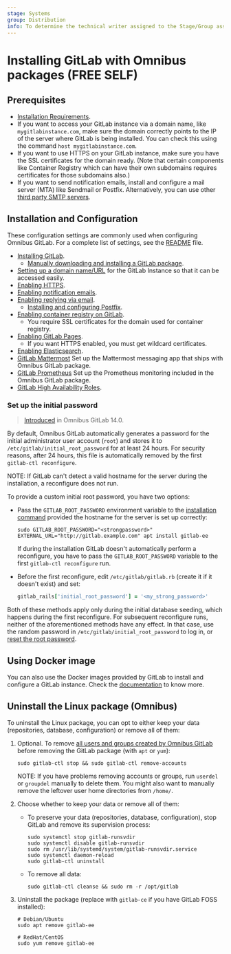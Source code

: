 ```yaml
---
stage: Systems
group: Distribution
info: To determine the technical writer assigned to the Stage/Group associated with this page, see https://about.gitlab.com/handbook/product/ux/technical-writing/#assignments
---
```


# Installing GitLab with Omnibus packages **(FREE SELF)**

## Prerequisites

- [Installation Requirements](https://docs.gitlab.com/ee/install/requirements.html).
- If you want to access your GitLab instance via a domain name, like `mygitlabinstance.com`,
  make sure the domain correctly points to the IP of the server where GitLab is being
  installed. You can check this using the command `host mygitlabinstance.com`.
- If you want to use HTTPS on your GitLab instance, make sure you have the SSL
  certificates for the domain ready. (Note that certain components like
  Container Registry which can have their own subdomains requires certificates for
  those subdomains also.)
- If you want to send notification emails, install and configure a mail server (MTA)
  like Sendmail or Postfix. Alternatively, you can use other [third party SMTP servers](../settings/smtp.md).

## Installation and Configuration

These configuration settings are commonly used when configuring Omnibus GitLab.
For a complete list of settings, see the [README](../index.md#configuring) file.

- [Installing GitLab](https://about.gitlab.com/install/).
  - [Manually downloading and installing a GitLab package](https://docs.gitlab.com/ee/update/package/#upgrade-using-a-manually-downloaded-package).
- [Setting up a domain name/URL](../settings/configuration.md#configure-the-external-url-for-gitlab)
  for the GitLab Instance so that it can be accessed easily.
- [Enabling HTTPS](../settings/nginx.md#enable-https).
- [Enabling notification emails](../settings/smtp.md#smtp-settings).
- [Enabling replying via email](https://docs.gitlab.com/ee/administration/reply_by_email.html#set-it-up).
  - [Installing and configuring Postfix](https://docs.gitlab.com/ee/administration/reply_by_email_postfix_setup.html).
- [Enabling container registry on GitLab](https://docs.gitlab.com/ee/administration/packages/container_registry.html#container-registry-domain-configuration).
  - You require SSL certificates for the domain used for container registry.
- [Enabling GitLab Pages](https://docs.gitlab.com/ee/administration/pages/).
  - If you want HTTPS enabled, you must get wildcard certificates.
- [Enabling Elasticsearch](https://docs.gitlab.com/ee/integration/advanced_search/elasticsearch.html).
- [GitLab Mattermost](https://docs.gitlab.com/ee/integration/mattermost/) Set up the Mattermost messaging app that ships with Omnibus GitLab package.
- [GitLab Prometheus](https://docs.gitlab.com/ee/administration/monitoring/prometheus/index.html)
  Set up the Prometheus monitoring included in the Omnibus GitLab package.
- [GitLab High Availability Roles](../roles/index.md).

### Set up the initial password

> [Introduced](https://gitlab.com/gitlab-org/omnibus-gitlab/-/merge_requests/5331) in Omnibus GitLab 14.0.

By default, Omnibus GitLab automatically generates a password for the
initial administrator user account (`root`) and stores it to
`/etc/gitlab/initial_root_password` for at least 24 hours. For security reasons,
after 24 hours, this file is automatically removed by the first `gitlab-ctl reconfigure`.

NOTE:
If GitLab can't detect a valid hostname for the server during the
installation, a reconfigure does not run.

To provide a custom initial root password, you have two options:

- Pass the `GITLAB_ROOT_PASSWORD` environment variable to the
  [installation command](https://about.gitlab.com/install/) provided
  the hostname for the server is set up correctly:

  ```shell
  sudo GITLAB_ROOT_PASSWORD="<strongpassword>" EXTERNAL_URL="http://gitlab.example.com" apt install gitlab-ee
  ```

  If during the installation GitLab doesn't automatically perform a
  reconfigure, you have to pass the `GITLAB_ROOT_PASSWORD` variable to the
  first `gitlab-ctl reconfigure` run.

- Before the first reconfigure, edit `/etc/gitlab/gitlab.rb` (create it if it
  doesn't exist) and set:

  ```ruby
  gitlab_rails['initial_root_password'] = '<my_strong_password>'
  ```

Both of these methods apply only during the initial database seeding, which happens
during the first reconfigure. For subsequent reconfigure runs, neither of
the aforementioned methods have any effect. In that case, use the random
password in `/etc/gitlab/initial_root_password` to log in, or
[reset the root password](https://docs.gitlab.com/ee/security/reset_user_password.html).

## Using Docker image

You can also use the Docker images provided by GitLab to install and configure a GitLab instance.
Check the [documentation](https://docs.gitlab.com/ee/install/docker.html) to know more.

## Uninstall the Linux package (Omnibus)

To uninstall the Linux package, you can opt to either keep your data (repositories,
database, configuration) or remove all of them:

1. Optional. To remove
   [all users and groups created by Omnibus GitLab](../settings/configuration.md#disable-user-and-group-account-management)
   before removing the GitLab package (with `apt` or `yum`):

   ```shell
   sudo gitlab-ctl stop && sudo gitlab-ctl remove-accounts
   ```

   NOTE:
   If you have problems removing accounts or groups, run `userdel` or `groupdel` manually
   to delete them. You might also want to manually remove the leftover user home directories
   from `/home/`.

1. Choose whether to keep your data or remove all of them:

   - To preserve your data (repositories, database, configuration), stop GitLab and
     remove its supervision process:

     ```shell
     sudo systemctl stop gitlab-runsvdir
     sudo systemctl disable gitlab-runsvdir
     sudo rm /usr/lib/systemd/system/gitlab-runsvdir.service
     sudo systemctl daemon-reload
     sudo gitlab-ctl uninstall
     ```

   - To remove all data:

     ```shell
     sudo gitlab-ctl cleanse && sudo rm -r /opt/gitlab
     ```

1. Uninstall the package (replace with `gitlab-ce` if you have GitLab FOSS installed):

   ```shell
   # Debian/Ubuntu
   sudo apt remove gitlab-ee

   # RedHat/CentOS
   sudo yum remove gitlab-ee
   ```
